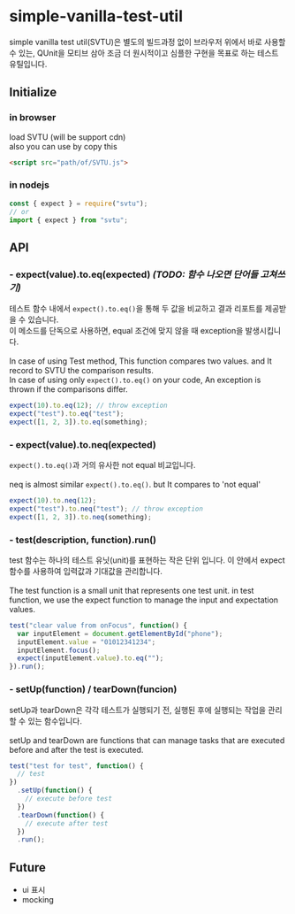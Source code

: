 # simple-vanilla-test-util

simple vanilla test util(SVTU)은 별도의 빌드과정 없이 브라우저 위에서 바로 사용할 수 있는, QUnit을 모티브 삼아 조금 더 원시적이고 심플한 구현을 목표로 하는 테스트 유틸입니다.

## Initialize

### in browser

load SVTU (will be support cdn)<br>
also you can use by copy this

```html
<script src="path/of/SVTU.js">
```

### in nodejs

```javascript
const { expect } = require("svtu");
// or
import { expect } from "svtu";
```

## API

### - expect(value).to.eq(expected) <i>(TODO: 함수 나오면 단어들 고쳐쓰기)</i>

테스트 함수 내에서 `expect().to.eq()`을 통해 두 값을 비교하고 결과 리포트를 제공받을 수 있습니다.<br>
이 메소드를 단독으로 사용하면, equal 조건에 맞지 않을 때 exception을 발생시킵니다.<br><br>
In case of using Test method, This function compares two values. and It record to SVTU the comparison results.<br>
In case of using only `expect().to.eq()` on your code, An exception is thrown if the comparisons differ.<br>

```javascript
expect(10).to.eq(12); // throw exception
expect("test").to.eq("test");
expect([1, 2, 3]).to.eq(something);
```

### - expect(value).to.neq(expected)

`expect().to.eq()`과 거의 유사한 not equal 비교입니다.<br><br>
neq is almost similar `expect().to.eq()`. but It compares to 'not equal'

```javascript
expect(10).to.neq(12);
expect("test").to.neq("test"); // throw exception
expect([1, 2, 3]).to.neq(something);
```

### - test(description, function).run()

test 함수는 하나의 테스트 유닛(unit)를 표현하는 작은 단위 입니다. 이 안에서 expect 함수를 사용하여 입력값과 기대값을 관리합니다.<br><br>
The test function is a small unit that represents one test unit. in test function, we use the expect function to manage the input and expectation values.

```javascript
test("clear value from onFocus", function() {
  var inputElement = document.getElementById("phone");
  inputElement.value = "01012341234";
  inputElement.focus();
  expect(inputElement.value).to.eq("");
}).run();
```

### - setUp(function) / tearDown(funcion)

setUp과 tearDown은 각각 테스트가 실행되기 전, 실행된 후에 실행되는 작업을 관리할 수 있는 함수입니다.<br><br>
setUp and tearDown are functions that can manage tasks that are executed before and after the test is executed.

```javascript
test("test for test", function() {
  // test
})
  .setUp(function() {
    // execute before test
  })
  .tearDown(function() {
    // execute after test
  })
  .run();
```

## Future

- ui 표시
- mocking
